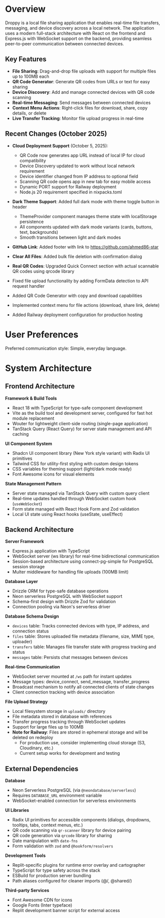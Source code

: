 # Overview

Droppy is a local file sharing application that enables real-time file transfers, messaging, and device discovery across a local network. The application uses a modern full-stack architecture with React on the frontend and Express.js with WebSocket support on the backend, providing seamless peer-to-peer communication between connected devices.

## Key Features

- **File Sharing**: Drag-and-drop file uploads with support for multiple files up to 100MB each
- **QR Code Generator**: Generate QR codes from URLs or text for easy sharing
- **Device Discovery**: Add and manage connected devices with QR code scanning
- **Real-time Messaging**: Send messages between connected devices
- **Context Menu Actions**: Right-click files for download, share, copy details, or delete
- **Live Transfer Tracking**: Monitor file upload progress in real-time

## Recent Changes (October 2025)

- **Cloud Deployment Support** (October 5, 2025):
  - QR Code now generates app URL instead of local IP for cloud compatibility
  - Device Discovery updated to work without local network requirement
  - Device identifier changed from IP address to optional field
  - Scanning QR code opens app in new tab for easy mobile access
  - Dynamic PORT support for Railway deployment
  - Node.js 20 requirement specified in nixpacks.toml

- **Dark Theme Support**: Added full dark mode with theme toggle button in header
  - ThemeProvider component manages theme state with localStorage persistence
  - All components updated with dark mode variants (cards, buttons, text, backgrounds)
  - Smooth transitions between light and dark modes
  
- **GitHub Link**: Added footer with link to https://github.com/ahmed86-star
- **Clear All Files**: Added bulk file deletion with confirmation dialog
- **Real QR Codes**: Upgraded Quick Connect section with actual scannable QR codes using qrcode library
- Fixed file upload functionality by adding FormData detection to API request handler
- Added QR Code Generator with copy and download capabilities
- Implemented context menu for file actions (download, share link, delete)
- Added Railway deployment configuration for production hosting

# User Preferences

Preferred communication style: Simple, everyday language.

# System Architecture

## Frontend Architecture

**Framework & Build Tools**
- React 18 with TypeScript for type-safe component development
- Vite as the build tool and development server, configured for fast hot module replacement
- Wouter for lightweight client-side routing (single-page application)
- TanStack Query (React Query) for server state management and API caching

**UI Component System**
- Shadcn UI component library (New York style variant) with Radix UI primitives
- Tailwind CSS for utility-first styling with custom design tokens
- CSS variables for theming support (light/dark mode ready)
- Font Awesome icons for visual elements

**State Management Pattern**
- Server state managed via TanStack Query with custom query client
- Real-time updates handled through WebSocket custom hook (`useWebSocket`)
- Form state managed with React Hook Form and Zod validation
- Local UI state using React hooks (useState, useEffect)

## Backend Architecture

**Server Framework**
- Express.js application with TypeScript
- WebSocket server (ws library) for real-time bidirectional communication
- Session-based architecture using connect-pg-simple for PostgreSQL session storage
- Multer middleware for handling file uploads (100MB limit)

**Database Layer**
- Drizzle ORM for type-safe database operations
- Neon serverless PostgreSQL with WebSocket support
- Schema-first design with Drizzle Zod for validation
- Connection pooling via Neon's serverless driver

**Database Schema Design**
- `devices` table: Tracks connected devices with type, IP address, and connection status
- `files` table: Stores uploaded file metadata (filename, size, MIME type, uploader)
- `transfers` table: Manages file transfer state with progress tracking and status
- `messages` table: Persists chat messages between devices

**Real-time Communication**
- WebSocket server mounted at `/ws` path for instant updates
- Message types: device_connect, send_message, transfer_progress
- Broadcast mechanism to notify all connected clients of state changes
- Client connection tracking with device association

**File Upload Strategy**
- Local filesystem storage in `uploads/` directory
- File metadata stored in database with references
- Transfer progress tracking through WebSocket updates
- Support for large files up to 100MB
- **Note for Railway**: Files are stored in ephemeral storage and will be deleted on redeploy
  - For production use, consider implementing cloud storage (S3, Cloudinary, etc.)
  - Current setup works for development and testing

## External Dependencies

**Database**
- Neon Serverless PostgreSQL (via `@neondatabase/serverless`)
- Requires `DATABASE_URL` environment variable
- WebSocket-enabled connection for serverless environments

**UI Libraries**
- Radix UI primitives for accessible components (dialogs, dropdowns, tooltips, tabs, context menus, etc.)
- QR code scanning via `qr-scanner` library for device pairing
- QR code generation via `qrcode` library for sharing
- Date manipulation with `date-fns`
- Form validation with `zod` and `@hookform/resolvers`

**Development Tools**
- Replit-specific plugins for runtime error overlay and cartographer
- TypeScript for type safety across the stack
- ESBuild for production server bundling
- Path aliases configured for cleaner imports (@/, @shared/)

**Third-party Services**
- Font Awesome CDN for icons
- Google Fonts (Inter typeface)
- Replit development banner script for external access